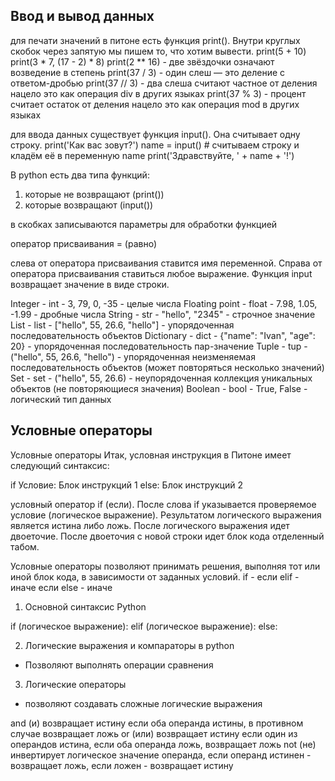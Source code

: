 ## Ввод и вывод данных

для печати значений в питоне есть функция print(). Внутри круглых скобок через запятую мы пишем то, что хотим вывести.
print(5 + 10)
print(3 * 7, (17 - 2) * 8)
print(2 ** 16)  - две звёздочки означают возведение в степень
print(37 / 3)  - один слеш — это деление с ответом-дробью
print(37 // 3)  - два слеша считают частное от деления нацело
		 это как операция div в других языках
print(37 % 3)  - процент считает остаток от деления нацело
		это как операция mod в других языках

для ввода данных существует функция input(). Она считывает одну строку.
print('Как вас зовут?')
name = input()  # считываем строку и кладём её в переменную name
print('Здравствуйте, ' + name + '!')

В python есть два типа функций: 
1) которые не возвращают (print())
2) которые возвращают (input())

в скобках записываются параметры для обработки функцией

оператор присваивания = (равно)

слева от оператора присваивания ставится имя переменной. Справа от оператора присваивания ставиться любое выражение. Функция input возвращает значение в виде строки. 

Integer - int - 3, 79, 0, -35 - целые числа
Floating point - float - 7.98, 1.05, -1.99 - дробные числа
String - str - "hello", "2345" - строчное значение
List - list - ["hello", 55, 26.6, "hello"] - упорядоченная последовательность объектов
Dictionary - dict - {"name": "Ivan", "age": 20} - упорядоченная последовательность пар-значение
Tuple - tup - ("hello", 55, 26.6, "hello") - упорядоченная неизменяемая последовательность объектов (может повторяться несколько значений)
Set - set - ("hello", 55, 26.6) - неупорядоченная коллекция уникальных объектов (не повторяющиеся значения)
Boolean - bool - True, False - логический тип данных


## Условные операторы

Условные операторы
Итак, условная инструкция в Питоне имеет следующий синтаксис:

if Условие:
    Блок инструкций 1
else:
    Блок инструкций 2

условный оператор if (если). После слова if указывается проверяемое условие (логическое выражение).
Результатом логического выражения является истина либо ложь. После логического выражения идет двоеточие. После двоеточия с новой строки идет блок кода отделенный табом. 

Условные операторы позволяют принимать решения, выполняя тот или иной  блок кода, в зависимости от заданных условий.
if - если
elif - иначе если
else - иначе

1. Основной синтаксис Python

if (логическое выражение):
elif (логическое выражение):
else:

2. Логические выражения и компараторы в python
- Позволяют выполнять операции сравнения

3. Логические операторы
- позволяют создавать сложные логические выражения

and (и) возвращает истину если оба операнда истины, в противном случае возвращает ложь
or (или) возвращает истину если один из операндов истина, если оба операнда ложь, возвращает ложь
not (не) инвертирует логическое значение операнда, если операнд истинен - возвращает ложь, если ложен - возвращает истину



